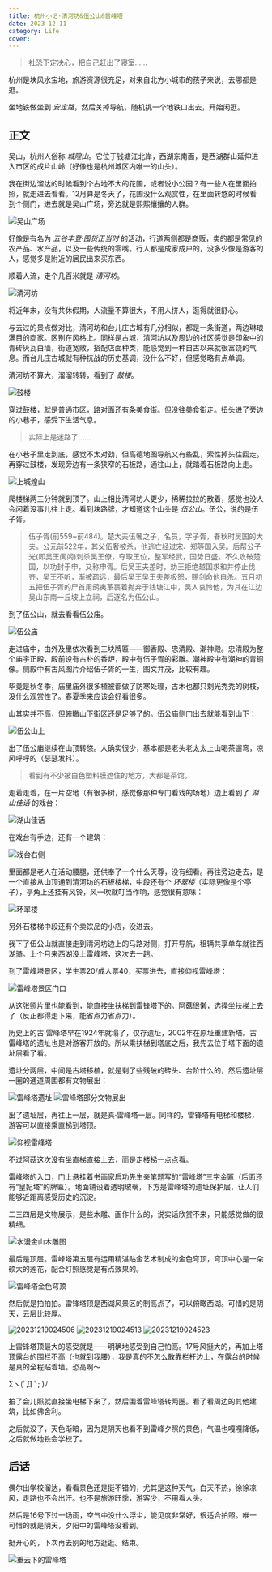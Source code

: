 ```yaml
---
title: 杭州小记·清河坊&伍公山&雷峰塔
date: 2023-12-11
category: Life
cover:
---
```


> 社恐下定决心，把自己赶出了寝室……

杭州是块风水宝地，旅游资源很充足，对来自北方小城市的孩子来说，去哪都是逛。

坐地铁做坐到 *安定路*，然后关掉导航，随机挑一个地铁口出去，开始闲逛。

## 正文<Badge type="info" text="流水帐" />
吴山，杭州人俗称 *城隍山*。它位于钱塘江北岸，西湖东南面，是西湖群山延伸进入市区的成片山岭（好像也是杭州城区内唯一的山头）。

我在街边溜达的时候看到个占地不大的花圃，或者说小公园？有一些人在里面拍照，就走进去看看。12月算是冬天了，花圃没什么观赏性，在里面转悠的时候看到个侧门，进去就是吴山广场，旁边就是熙熙攘攘的人群。

![吴山广场](https://img.ma5hr00m.top/blog/20231218223344.png)

好像是有名为 *五谷丰登·囤货正当时* 的活动，行道两侧都是商贩，卖的都是常见的农产品、水产品，以及一些传统的零嘴。行人都是成家成户的，没多少像是游客的人，感觉多是附近的居民出来买东西。

顺着人流，走个几百米就是 *清河坊*。

![清河坊](https://img.ma5hr00m.top/blog/20231218224325.png)

将近年末，没有共休假期，人流量不算很大，不用人挤人，逛得就很舒心。

与去过的景点做对比，清河坊和台儿庄古城有几分相似，都是一条街道，两边琳琅满目的商家。区别在风格上。同样是古城，清河坊以及周边的社区感觉是印象中的青砖灰瓦白墙，街道宽敞，搭配店面种类，能感觉到一种自古以来就很富饶的气息。而台儿庄古城就有种抗战的历史基调，没什么不好，但感觉略有点单调。

清河坊不算大，溜溜转转，看到了 *鼓楼*。

![鼓楼](https://img.ma5hr00m.top/blog/20231218225621.png)

穿过鼓楼，就是普通市区，路对面还有条美食街。但没往美食街走。扭头进了旁边的小巷子，感受下生活气息。

> 实际上是迷路了……

在小巷子里走到底，感觉不太对劲，但高德地图导航又有些乱，索性掉头往回走。再穿过鼓楼，发现旁边有一条狭窄的石板路，通往山上，就踏着石板路向上走。

![上城煌山](https://img.ma5hr00m.top/blog/20231218230228.png)

爬楼梯两三分钟就到顶了。山上相比清河坊人更少，稀稀拉拉的散着，感觉也没人会闲着没事儿往上走。看到块路牌，才知道这个山头是 *伍公山*。伍公，说的是伍子胥。

> 伍子胥(前559~前484)。楚大夫伍奢之子，名员，字子胥，春秋时吴国的大夫。公元前522年，其父伍奢被杀，他逃亡经过宋、郑等国入吴。后帮公子光(即吴王阖闾)刺杀吴王僚，夺取王位，整军经武，国势日盛。不久攻破楚国，以功封于申，又称申胥。后吴王夫差时，劝王拒绝越国求和并停止伐齐，吴王不听，渐被疏远，最后吴王吴王夫差极怒，赐剑命他自杀。五月初五把伍子胥的尸首用鸱夷革裹着抛弃于钱塘江中，吴人哀怜他，为其在江边吴山东南一丘坡上立祠，后逐名为伍公山。

到了伍公山，就去看看伍公庙。

![伍公庙](https://img.ma5hr00m.top/blog/20231218230733.png)

走进庙中，由外及里依次看到三块牌匾——御香殿、忠清殿、潮神殿。忠清殿为整个庙宇正殿，殿前设有古朴的香炉，殿中有伍子胥的彩雕。潮神殿中有潮神的青铜像。侧殿中有古风图片介绍伍子胥的一生，图文并茂，比较有趣。

毕竟是秋冬季，庙里庙外很多植被都做了防寒处理，古木也都只剩光秃秃的树枝，没什么观赏性了。春夏季来应该会好看很多。

山其实并不高，但俯瞰山下街区还是足够了的。伍公庙侧门出去就能看到山下：

![伍公山上](https://img.ma5hr00m.top/blog/20231218232134.png)

出了伍公庙继续在山顶转悠。人确实很少，基本都是老头老太太上山喝茶遛弯，凉风呼呼的（瑟瑟发抖）。

>看到有不少被白色塑料膜遮住的地方，大都是茶馆。

走着走着，在一片空地（有很多树，感觉像那种专门看戏的场地）边上看到了 *湖山佳话* 的戏台：

![湖山佳话](https://img.ma5hr00m.top/blog/20231219013920.png)

在戏台有手边，还有一个建筑：

![戏台右侧](https://img.ma5hr00m.top/blog/20231219014240.png)

里面都是老人在活动腰腿，还供奉了一个什么天尊，没有细看。再往旁边走去，是一个直接从山顶通到清河坊的石板楼梯，中段还有个 *环翠楼*（实际更像是个亭子），亭角上还挂有风铃，风一吹就叮当作响，感觉很有意味：

![环翠楼](https://img.ma5hr00m.top/blog/20231219014533.png)

另外石楼梯中段还有个卖饮品的小店，没进去。

我下了伍公山就直接走到清河坊边上的马路对侧，打开导航，租辆共享单车就往西湖骑。上个月来西湖没上雷峰塔，这次去一趟。

到了雷峰塔景区，学生票20/成人票40，买票进去，直接仰视雷峰塔：

![雷峰塔景区门口](https://img.ma5hr00m.top/blog/20231219020020.png)

从这张照片里也能看到，能直接坐扶梯到雷锋塔下的。阿菇很懒，选择坐扶梯上去了（反正都得走下来，能省点力省点力）。

历史上的古·雷峰塔早在1924年就塌了，仅存遗址，2002年在原址重建新塔。古雷峰塔的遗址也是对游客开放的。所以乘扶梯到塔底之后，我先去位于塔下面的遗址层看了看。

遗址分两层，中间是古塔移植，就是剩了些残破的砖头、台阶什么的，然后遗址层一圈的通道周围都有文物展出：

![雷峰塔遗址](https://img.ma5hr00m.top/blog/20231219021350.png)
![雷峰塔部分文物展出](https://img.ma5hr00m.top/blog/20231219021408.png)

出了遗址层，再往上一层，就是真·雷峰塔一层。同样的，雷锋塔有电梯和楼梯，游客可以直接乘直梯到塔顶。

![仰视雷峰塔](https://img.ma5hr00m.top/blog/20231219022035.png)

不过阿菇这次没有坐直梯直接上去，而是走楼梯一点点看。

雷峰塔的入口，门上悬挂着书画家启功先生亲笔题写的“雷峰塔”三字金匾（后面还有“皇妃塔”的牌匾）。地面铺设着透明玻璃，下方是雷峰塔的遗址保护层，让人们能够近距离感受历史的沉淀。

二三四层是文物展示，是些木雕、画作什么的，说实话欣赏不来，只能感觉做的很精细。

![水漫金山木雕图](https://img.ma5hr00m.top/blog/20231219023015.png)

最后是顶层。雷峰塔第五层有运用精湛贴金艺术制成的金色穹顶，穹顶中心是一朵硕大的莲花，配合灯照感觉是有点效果的。

![雷峰塔金色穹顶](https://img.ma5hr00m.top/blog/20231219024354.png)

然后就是拍拍拍。雷锋塔顶是西湖风景区的制高点了，可以俯瞰西湖。可惜的是阴天，云层比较厚。

![20231219024506](https://img.ma5hr00m.top/blog/20231219024506.png)
![20231219024513](https://img.ma5hr00m.top/blog/20231219024513.png)
![20231219024523](https://img.ma5hr00m.top/blog/20231219024523.png)

上雷锋塔顶最大的感受就是——明确地感受到自己怕高。17号风挺大的，再加上塔顶露台的围栏不高（也就到我腰），我是真的不怎么敢靠栏杆边上，在露台的时候是真的全程贴着墙。恐高啊～

Σヽ(ﾟД ﾟ; )ﾉ

拍了会儿照就直接坐电梯下来了，然后围着雷峰塔转两圈。看了看周边的其他建筑，比如佛舍利。

之后就没了，天色渐暗，因为是阴天也看不到雷峰夕照的景色，气温也嘎嘎降低，之后就做地铁会学校了。

## 后话

偶尔出学校溜达，看看景色还是挺不错的，尤其是这种天气，白天不热，徐徐凉风，走路也不会出汗。也不是旅游旺季，游客少，不用看人头。

然后是16号下过一场雨，空气中没什么浮尘，能见度非常好，很适合拍照。唯一可惜的就是阴天，夕阳中的雷峰塔没看到。

挺开心的，下次再去别的地方逛逛。结束。

![重云下的雷峰塔](https://img.ma5hr00m.top/blog/20231219030003.png)